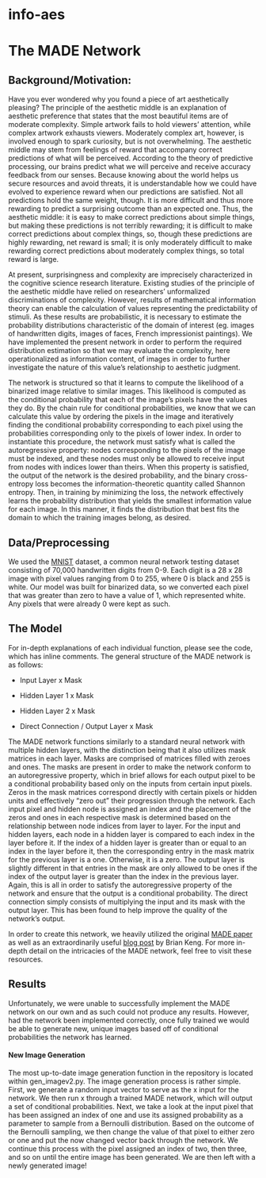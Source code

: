 # info-aes
# The MADE Network

## Background/Motivation:

Have you ever wondered why you found a piece of art aesthetically pleasing? The principle of the aesthetic middle is an explanation of aesthetic preference that states that the most beautiful items are of moderate complexity. Simple artwork fails to hold viewers’ attention, while complex artwork exhausts viewers. Moderately complex art, however, is involved enough to spark curiosity, but is not overwhelming. The aesthetic middle may stem from feelings of reward that accompany correct predictions of what will be perceived. According to the theory of predictive processing, our brains predict what we will perceive and receive accuracy feedback from our senses. Because knowing about the world helps us secure resources and avoid threats, it is understandable how we could have evolved to experience reward when our predictions are satisfied. Not all predictions hold the same weight, though. It is more difficult and thus more rewarding to predict a surprising outcome than an expected one. Thus, the aesthetic middle: it is easy to make correct predictions about simple things, but making these predictions is not terribly rewarding; it is difficult to make correct predictions about complex things, so, though these predictions are highly rewarding, net reward is small; it is only moderately difficult to make rewarding correct predictions about moderately complex things, so total reward is large.

At present, surprisingness and complexity are imprecisely characterized in the cognitive science research literature. Existing studies of the principle of the aesthetic middle have relied on researchers’ unformalized discriminations of complexity. However, results of mathematical information theory can enable the calculation of values representing the predictability of stimuli. As these results are probabilistic, it is necessary to estimate the probability distributions characteristic of the domain of interest (eg. images of handwritten digits, images of faces, French impressionist paintings). We have implemented the present network in order to perform the required distribution estimation so that we may evaluate the complexity, here operationalized as information content, of images in order to further investigate the nature of this value’s relationship to aesthetic judgment.

The network is structured so that it learns to compute the likelihood of a binarized image relative to similar images. This likelihood is computed as the conditional probability that each of the image’s pixels have the values they do. By the chain rule for conditional probabilities, we know that we can calculate this value by ordering the pixels in the image and iteratively finding the conditional probability corresponding to each pixel using the probabilities corresponding only to the pixels of lower index. In order to instantiate this procedure, the network must satisfy what is called the autoregressive property: nodes corresponding to the pixels of the image must be indexed, and these nodes must only be allowed to receive input from nodes with indices lower than theirs. When this property is satisfied, the output of the network is the desired probability, and the binary cross-entropy loss becomes the information-theoretic quantity called Shannon entropy. Then, in training by minimizing the loss, the network effectively learns the probability distribution that yields the smallest information value for each image. In this manner, it finds the distribution that best fits the domain to which the training images belong, as desired.

## Data/Preprocessing

We used the [MNIST](http://yann.lecun.com/exdb/mnist/) dataset, a common neural network testing dataset consisting of 70,000 handwritten digits from 0-9. Each digit is a 28 x 28 image with pixel values ranging from 0 to 255, where 0 is black and 255 is white. Our model was built for binarized data, so we converted each pixel that was greater than zero to have a value of 1, which represented white. Any pixels that were already 0 were kept as such.

## The Model

For in-depth explanations of each individual function, please see the code, which has inline comments. The general structure of the MADE network is as follows:

- Input Layer x Mask

- Hidden Layer 1 x Mask

- Hidden Layer 2 x Mask

- Direct Connection / Output Layer x Mask

The MADE network functions similarly to a standard neural network with multiple hidden layers, with the distinction being that it also utilizes mask matrices in each layer. Masks are comprised of matrices filled with zeroes and ones. The masks are present in order to make the network conform to an autoregressive property, which in brief allows for each output pixel to be a conditional probability based only on the inputs from certain input pixels. Zeros in the mask matrices correspond directly with certain pixels or hidden units and effectively “zero out” their progression through the network. Each input pixel and hidden node is assigned an index and the placement of the zeros and ones in each respective mask is determined based on the relationship between node indices from layer to layer. For the input and hidden layers, each node in a hidden layer is compared to each index in the layer before it. If the index of a hidden layer is greater than or equal to an index in the layer before it, then the corresponding entry in the mask matrix for the previous layer is a one. Otherwise, it is a zero. The output layer is slightly different in that entries in the mask are only allowed to be ones if the index of the output layer is greater than the index in the previous layer. Again, this is all in order to satisfy the autoregressive property of the network and ensure that the output is a conditional probability. The direct connection simply consists of multiplying the input and its mask with the output layer. This has been found to help improve the quality of the network’s output.

In order to create this network, we heavily utilized the original [MADE paper](https://arxiv.org/pdf/1502.03509.pdf) as well as an extraordinarily useful [blog post](http://bjlkeng.github.io/posts/autoregressive-autoencoders/) by Brian Keng. For more in-depth detail on the intricacies of the MADE network, feel free to visit these resources.

## Results

Unfortunately, we were unable to successfully implement the MADE network on our own and as such could not produce any results. However, had the network been implemented correctly, once fully trained we would be able to generate new, unique images based off of conditional probabilities the network has learned.

#### New Image Generation

The most up-to-date image generation function in the repository is located within gen_imagev2.py. The image generation process is rather simple. First, we generate a random input vector to serve as the x input for the network. We then run x through a trained MADE network, which will output a set of conditional probabilities. Next, we take a look at the input pixel that has been assigned an index of one and use its assigned probability as a parameter to sample from a Bernoulli distribution. Based on the outcome of the Bernoulli sampling, we then change the value of that pixel to either zero or one and put the now changed vector back through the network. We continue this process with the pixel assigned an index of two, then three, and so on until the entire image has been generated. We are then left with a newly generated image!
